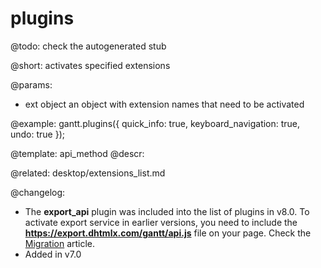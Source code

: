 plugins
=============


@todo:
	check the autogenerated stub

@short: activates specified extensions
	

@params:
- ext	object		an object with extension names that need to be activated



@example:
gantt.plugins({
	quick_info: true,
    keyboard_navigation: true,
	undo: true
});

@template:	api_method
@descr:

@related: desktop/extensions_list.md


@changelog: 

- The **export_api** plugin was included into the list of plugins in v8.0. To activate export service in earlier versions, you need to include the **https://export.dhtmlx.com/gantt/api.js** file on your page. Check the [Migration](migrating.md#7180) article.
- Added in v7.0
